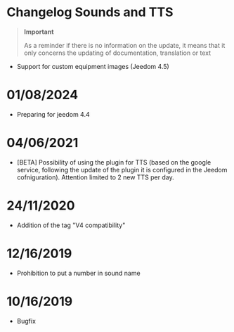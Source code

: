 # Changelog Sounds and TTS

>**Important**
>
>As a reminder if there is no information on the update, it means that it only concerns the updating of documentation, translation or text

- Support for custom equipment images (Jeedom 4.5)

# 01/08/2024

- Preparing for jeedom 4.4

# 04/06/2021

- [BETA] Possibility of using the plugin for TTS (based on the google service, following the update of the plugin it is configured in the Jeedom cofniguration). Attention limited to 2 new TTS per day.

# 24/11/2020

- Addition of the tag "V4 compatibility"

# 12/16/2019

- Prohibition to put a number in sound name

# 10/16/2019

- Bugfix
